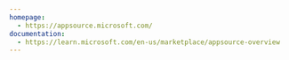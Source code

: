 ```yaml
---
homepage:
  - https://appsource.microsoft.com/
documentation:
  - https://learn.microsoft.com/en-us/marketplace/appsource-overview
---
```

